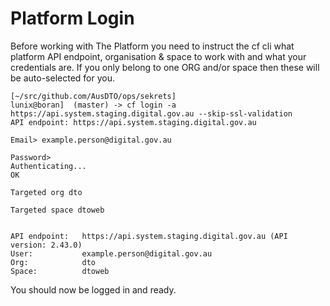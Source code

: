 # Platform Login

Before working with The Platform you need to instruct the cf cli what platform API endpoint, organisation & space to work with and what your credentials are. If you only belong to one ORG and/or space then these will be auto-selected for you.

``` language-bash
[~/src/github.com/AusDTO/ops/sekrets]
lunix@boran]  (master) -> cf login -a https://api.system.staging.digital.gov.au --skip-ssl-validation
API endpoint: https://api.system.staging.digital.gov.au

Email> example.person@digital.gov.au

Password>
Authenticating...
OK

Targeted org dto

Targeted space dtoweb


API endpoint:   https://api.system.staging.digital.gov.au (API version: 2.43.0)
User:           example.person@digital.gov.au
Org:            dto
Space:          dtoweb
```

You should now be logged in and ready.
